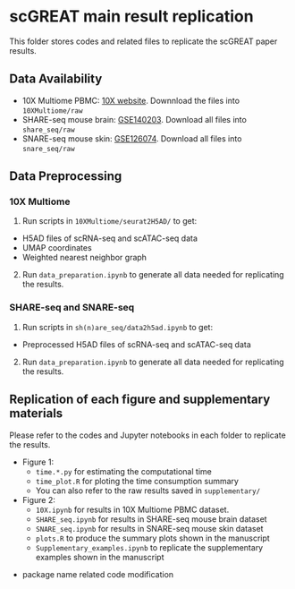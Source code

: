 # scGREAT main result replication
This folder stores codes and related files to replicate the scGREAT paper results.

## Data Availability
- 10X Multiome PBMC: [10X website](https://support.10xgenomics.com/single-cell-multiome-atac-gex/datasets/1.0.0/pbmc_granulocyte_sorted_10k). Downnload the files into ``10XMultiome/raw``
- SHARE-seq mouse brain: [GSE140203](https://www.ncbi.nlm.nih.gov/geo/query/acc.cgi?acc=GSE140203). Download all files into ``share_seq/raw``
- SNARE-seq mouse skin: [GSE126074](https://www.ncbi.nlm.nih.gov/geo/query/acc.cgi?acc=GSE126074). Download all files into ``snare_seq/raw``

## Data Preprocessing
### 10X Multiome
1. Run scripts in ``10XMultiome/seurat2H5AD/`` to get:
  - H5AD files of scRNA-seq and scATAC-seq data
  - UMAP coordinates
  - Weighted nearest neighbor graph
2. Run ``data_preparation.ipynb`` to generate all data needed for replicating the results.


### SHARE-seq and SNARE-seq
1. Run scripts in ``sh(n)are_seq/data2h5ad.ipynb`` to get:
  - Preprocessed H5AD files of scRNA-seq and scATAC-seq data

2. Run ``data_preparation.ipynb`` to generate all data needed for replicating the results.

## Replication of each figure and supplementary materials
Please refer to the codes and Jupyter notebooks in each folder to replicate the results.
- Figure 1:  
  - ``time.*.py`` for estimating the computational time
  - ``time_plot.R`` for ploting the time consumption summary
  - You can also refer to the raw results saved in ``supplementary/``
- Figure 2:  
  - ``10X.ipynb`` for results in 10X Multiome PBMC dataset.  
  - ``SHARE_seq.ipynb`` for results in SHARE-seq mouse brain dataset
  - ``SNARE_seq.ipynb`` for results in SNARE-seq mouse skin dataset
  - ``plots.R`` to produce the summary plots shown in the manuscript
  - ``Supplementary_examples.ipynb`` to replicate the supplementary examples shown in the manuscript

* package name related code modification
